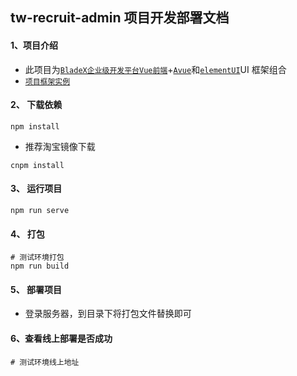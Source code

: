 ## tw-recruit-admin 项目开发部署文档

#### 1、项目介绍

- 此项目为[`BladeX企业级开发平台Vue前端`](https://www.kancloud.cn/smallchill/saber/1302053)+[`Avue`](https://avuejs.com/)和[`elementUI`](https://element.eleme.cn/#/zh-CN/component/installation)UI 框架组合
- [`项目框架实例`](https://saber.bladex.vip/#/wel/index)

#### 2、 下载依赖

```
npm install
```

- 推荐淘宝镜像下载

```
cnpm install
```

#### 3、 运行项目

```
npm run serve
```

#### 4、 打包

```
# 测试环境打包
npm run build
```

#### 5、 部署项目

- 登录服务器，到目录下将打包文件替换即可

#### 6、查看线上部署是否成功

```
# 测试环境线上地址
```
